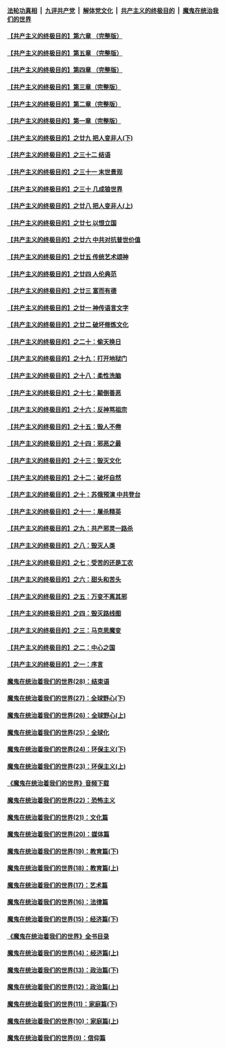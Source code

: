 ####  [法轮功真相](../../../../basic/blob/master/README.md?t=06222331) &nbsp;|&nbsp; [九评共产党](../../../../9ping.md/blob/master/README.md?t=06222331) &nbsp;|&nbsp; [解体党文化](../../../../jtdwh.md/blob/master/README.md?t=06222331)  &nbsp;|&nbsp; [共产主义的终极目的](../../../../gczydzjmd.md/blob/master/README.md?t=06222331) &nbsp;|&nbsp; [魔鬼在统治我们的世界](../../../../mgztzwmdsj.md/blob/master/README.md?t=06222331) 

#### [【共产主义的终极目的】第六章 （完整版）](../pages/nsc422/n11428913.md?t=06222331) 

#### [【共产主义的终极目的】第五章 （完整版）](../pages/nsc422/n11428912.md?t=06222331) 

#### [【共产主义的终极目的】第四章 （完整版）](../pages/nsc422/n11428907.md?t=06222331) 

#### [【共产主义的终极目的】第三章（完整版）](../pages/nsc422/n11428848.md?t=06222331) 

#### [【共产主义的终极目的】第二章（完整版）](../pages/nsc422/n11428831.md?t=06222331) 

#### [【共产主义的终极目的】第一章（完整版）](../pages/nsc422/n11417651.md?t=06222331) 

#### [【共产主义的终极目的】之廿九 把人变非人(下)](../pages/nsc422/n11344140.md?t=06222331) 

#### [【共产主义的终极目的】之三十二 结语](../pages/nsc422/n11360535.md?t=06222331) 

#### [【共产主义的终极目的】之三十一 末世景观](../pages/nsc422/n11351129.md?t=06222331) 

#### [【共产主义的终极目的】之三十 几成狼世界](../pages/nsc422/n11348280.md?t=06222331) 

#### [【共产主义的终极目的】之廿八 把人变非人(上)](../pages/nsc422/n11340492.md?t=06222331) 

#### [【共产主义的终极目的】之廿七 以恨立国](../pages/nsc422/n11336944.md?t=06222331) 

#### [【共产主义的终极目的】之廿六 中共对抗普世价值](../pages/nsc422/n11324785.md?t=06222331) 

#### [【共产主义的终极目的】之廿五 传统艺术颂神](../pages/nsc422/n11296396.md?t=06222331) 

#### [【共产主义的终极目的】之廿四 人伦典范](../pages/nsc422/n11296397.md?t=06222331) 

#### [【共产主义的终极目的】之廿三 富而有德](../pages/nsc422/n11283598.md?t=06222331) 

#### [【共产主义的终极目的】之廿一 神传语言文字](../pages/nsc422/n11263265.md?t=06222331) 

#### [【共产主义的终极目的】之廿二 破坏修炼文化](../pages/nsc422/n11245728.md?t=06222331) 

#### [【共产主义的终极目的】之二十：偷天换日](../pages/nsc422/n11238846.md?t=06222331) 

#### [【共产主义的终极目的】之十九：打开地狱门](../pages/nsc422/n11206376.md?t=06222331) 

#### [【共产主义的终极目的】之十八：柔性洗脑](../pages/nsc422/n11199994.md?t=06222331) 

#### [【共产主义的终极目的】之十七：颠倒善恶](../pages/nsc422/n11179782.md?t=06222331) 

#### [【共产主义的终极目的】之十六：反神骂祖宗](../pages/nsc422/n11166798.md?t=06222331) 

#### [【共产主义的终极目的】之十五：毁人不倦](../pages/nsc422/n11166792.md?t=06222331) 

#### [【共产主义的终极目的】之十四：邪恶之最](../pages/nsc422/n11150249.md?t=06222331) 

#### [【共产主义的终极目的】之十三：毁灭文化](../pages/nsc422/n11135227.md?t=06222331) 

#### [【共产主义的终极目的】之十二：破坏自然](../pages/nsc422/n11135214.md?t=06222331) 

#### [【共产主义的终极目的】之十：苏俄预演 中共登台](../pages/nsc422/n11118424.md?t=06222331) 

#### [【共产主义的终极目的】之十一：屠杀精英](../pages/nsc422/n11118442.md?t=06222331) 

#### [【共产主义的终极目的】之九：共产邪灵一路杀](../pages/nsc422/n11114139.md?t=06222331) 

#### [【共产主义的终极目的】之八：毁灭人类](../pages/nsc422/n11108503.md?t=06222331) 

#### [【共产主义的终极目的】之七：受苦的还是工农](../pages/nsc422/n11101809.md?t=06222331) 

#### [【共产主义的终极目的】之六：甜头和苦头](../pages/nsc422/n11096971.md?t=06222331) 

#### [【共产主义的终极目的】之五：万变不离其邪](../pages/nsc422/n11091285.md?t=06222331) 

#### [【共产主义的终极目的】之四：毁灭路线图](../pages/nsc422/n11086284.md?t=06222331) 

#### [【共产主义的终极目的】之三：马克思魔变](../pages/nsc422/n11061941.md?t=06222331) 

#### [【共产主义的终极目的】之二：中心之国](../pages/nsc422/n11047728.md?t=06222331) 

#### [【共产主义的终极目的】之一：序言](../pages/nsc422/n11086077.md?t=06222331) 

#### [魔鬼在统治着我们的世界(28)：结束语](../pages/nsc422/n10936246.md?t=06222331) 

#### [魔鬼在统治着我们的世界(27)：全球野心(下)](../pages/nsc422/n10928319.md?t=06222331) 

#### [魔鬼在统治着我们的世界(26)：全球野心(上)](../pages/nsc422/n10900318.md?t=06222331) 

#### [魔鬼在统治着我们的世界(25)：全球化](../pages/nsc422/n10788205.md?t=06222331) 

#### [魔鬼在统治着我们的世界(24)：环保主义(下)](../pages/nsc422/n10695307.md?t=06222331) 

#### [魔鬼在统治着我们的世界(23)：环保主义(上)](../pages/nsc422/n10688613.md?t=06222331) 

#### [《魔鬼在统治着我们的世界》音频下载](../pages/nsc422/n10635553.md?t=06222331) 

#### [魔鬼在统治着我们的世界(22)：恐怖主义](../pages/nsc422/n10614727.md?t=06222331) 

#### [魔鬼在统治着我们的世界(21)：文化篇](../pages/nsc422/n10597706.md?t=06222331) 

#### [魔鬼在统治着我们的世界(20)：媒体篇](../pages/nsc422/n10586579.md?t=06222331) 

#### [魔鬼在统治着我们的世界(19)：教育篇(下)](../pages/nsc422/n10564808.md?t=06222331) 

#### [魔鬼在统治着我们的世界(18)：教育篇(上)](../pages/nsc422/n10526970.md?t=06222331) 

#### [魔鬼在统治着我们的世界(17)：艺术篇](../pages/nsc422/n10499093.md?t=06222331) 

#### [魔鬼在统治着我们的世界(16)：法律篇](../pages/nsc422/n10485969.md?t=06222331) 

#### [魔鬼在统治着我们的世界(15)：经济篇(下)](../pages/nsc422/n10469975.md?t=06222331) 

#### [《魔鬼在统治着我们的世界》全书目录](../pages/nsc422/n10464261.md?t=06222331) 

#### [魔鬼在统治着我们的世界(14)：经济篇(上)](../pages/nsc422/n10457370.md?t=06222331) 

#### [魔鬼在统治着我们的世界(13)：政治篇(下)](../pages/nsc422/n10448270.md?t=06222331) 

#### [魔鬼在统治着我们的世界(12)：政治篇(上)](../pages/nsc422/n10444576.md?t=06222331) 

#### [魔鬼在统治着我们的世界(11)：家庭篇(下)](../pages/nsc422/n10440961.md?t=06222331) 

#### [魔鬼在统治着我们的世界(10)：家庭篇(上)](../pages/nsc422/n10435448.md?t=06222331) 

#### [魔鬼在统治着我们的世界(9)：信仰篇](../pages/nsc422/n10432159.md?t=06222331) 

